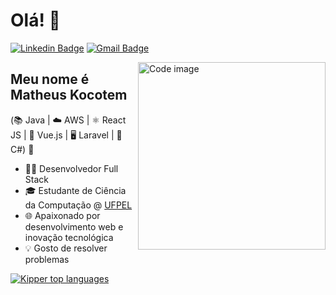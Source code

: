 <h1>Olá! 👋</h1>

[![Linkedin Badge](https://img.shields.io/badge/-LinkedIn-6633cc?style=flat-square&logo=Linkedin&logoColor=white&link=https://www.linkedin.com/in/matheus-dos-santos-kocotem-41b51327a/)](https://www.linkedin.com/in/matheus-dos-santos-kocotem-41b51327a/)
[![Gmail Badge](https://img.shields.io/badge/-contato@kocotemmatheus@gmail.com-6633cc?style=flat-square&logo=Gmail&logoColor=white&link=mailto:contato@kocotemmatheus@gmail.com)](mailto:contato@kocotemmatheus@gmail.com)

<img align="right" alt="Code image" src="./codeGirl.jpg" width="300px"/>

## Meu nome é Matheus Kocotem
(📚 Java | ☁️ AWS | ⚛️ React JS | 🔷 Vue.js | 🖥️ Laravel | 🔧 C#) 🚀
- 👨‍💻 Desenvolvedor Full Stack 
- 🎓 Estudante de Ciência da Computação @ [UFPEL](https://portal.ufpel.edu.br/)
- 🌐 Apaixonado por desenvolvimento web e inovação tecnológica
- 💡 Gosto de resolver problemas

<div align="left">
  
[![Kipper top languages](https://github-readme-stats.vercel.app/api/top-langs/?username=Matheuskocotem&theme=blue-white)](https://github.com/anuraghazra/github-readme-stats)
  
</div>

